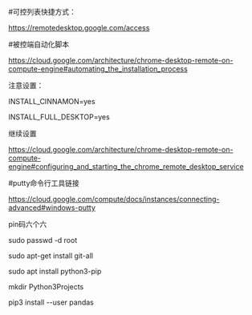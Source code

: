 #可控列表快捷方式：

https://remotedesktop.google.com/access

#被控端自动化脚本

https://cloud.google.com/architecture/chrome-desktop-remote-on-compute-engine#automating_the_installation_process

注意设置：

INSTALL_CINNAMON=yes

INSTALL_FULL_DESKTOP=yes

继续设置

https://cloud.google.com/architecture/chrome-desktop-remote-on-compute-engine#configuring_and_starting_the_chrome_remote_desktop_service

#putty命令行工具链接

https://cloud.google.com/compute/docs/instances/connecting-advanced#windows-putty



pin码六个六

sudo passwd -d root

sudo apt-get install git-all

sudo apt install python3-pip

mkdir Python3Projects

pip3 install --user pandas

